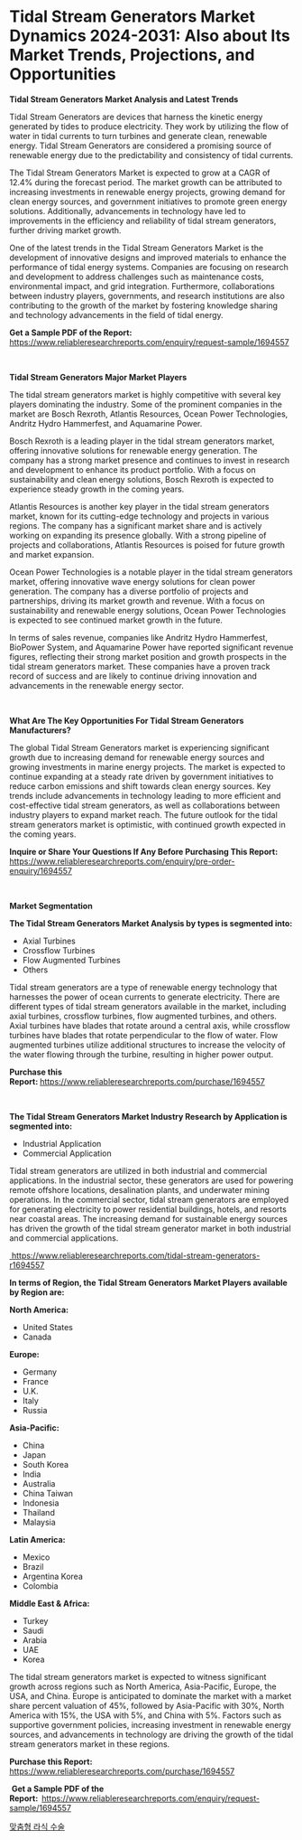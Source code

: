 <p><h1>Tidal Stream Generators Market Dynamics 2024-2031: Also about Its Market Trends, Projections, and Opportunities</h1></p><p><strong>Tidal Stream Generators Market Analysis and Latest Trends</strong></p>
<p><p>Tidal Stream Generators are devices that harness the kinetic energy generated by tides to produce electricity. They work by utilizing the flow of water in tidal currents to turn turbines and generate clean, renewable energy. Tidal Stream Generators are considered a promising source of renewable energy due to the predictability and consistency of tidal currents.</p><p>The Tidal Stream Generators Market is expected to grow at a CAGR of 12.4% during the forecast period. The market growth can be attributed to increasing investments in renewable energy projects, growing demand for clean energy sources, and government initiatives to promote green energy solutions. Additionally, advancements in technology have led to improvements in the efficiency and reliability of tidal stream generators, further driving market growth.</p><p>One of the latest trends in the Tidal Stream Generators Market is the development of innovative designs and improved materials to enhance the performance of tidal energy systems. Companies are focusing on research and development to address challenges such as maintenance costs, environmental impact, and grid integration. Furthermore, collaborations between industry players, governments, and research institutions are also contributing to the growth of the market by fostering knowledge sharing and technology advancements in the field of tidal energy.</p></p>
<p><strong>Get a Sample PDF of the Report:&nbsp;</strong> <a href="https://www.reliableresearchreports.com/enquiry/request-sample/1694557">https://www.reliableresearchreports.com/enquiry/request-sample/1694557</a></p>
<p>&nbsp;</p>
<p><strong>Tidal Stream Generators Major Market Players</strong></p>
<p><p>The tidal stream generators market is highly competitive with several key players dominating the industry. Some of the prominent companies in the market are Bosch Rexroth, Atlantis Resources, Ocean Power Technologies, Andritz Hydro Hammerfest, and Aquamarine Power.</p><p>Bosch Rexroth is a leading player in the tidal stream generators market, offering innovative solutions for renewable energy generation. The company has a strong market presence and continues to invest in research and development to enhance its product portfolio. With a focus on sustainability and clean energy solutions, Bosch Rexroth is expected to experience steady growth in the coming years.</p><p>Atlantis Resources is another key player in the tidal stream generators market, known for its cutting-edge technology and projects in various regions. The company has a significant market share and is actively working on expanding its presence globally. With a strong pipeline of projects and collaborations, Atlantis Resources is poised for future growth and market expansion.</p><p>Ocean Power Technologies is a notable player in the tidal stream generators market, offering innovative wave energy solutions for clean power generation. The company has a diverse portfolio of projects and partnerships, driving its market growth and revenue. With a focus on sustainability and renewable energy solutions, Ocean Power Technologies is expected to see continued market growth in the future.</p><p>In terms of sales revenue, companies like Andritz Hydro Hammerfest, BioPower System, and Aquamarine Power have reported significant revenue figures, reflecting their strong market position and growth prospects in the tidal stream generators market. These companies have a proven track record of success and are likely to continue driving innovation and advancements in the renewable energy sector.</p></p>
<p>&nbsp;</p>
<p><strong>What Are The Key Opportunities For Tidal Stream Generators Manufacturers?</strong></p>
<p><p>The global Tidal Stream Generators market is experiencing significant growth due to increasing demand for renewable energy sources and growing investments in marine energy projects. The market is expected to continue expanding at a steady rate driven by government initiatives to reduce carbon emissions and shift towards clean energy sources. Key trends include advancements in technology leading to more efficient and cost-effective tidal stream generators, as well as collaborations between industry players to expand market reach. The future outlook for the tidal stream generators market is optimistic, with continued growth expected in the coming years.</p></p>
<p><strong>Inquire or Share Your Questions If Any Before Purchasing This Report:</strong> <a href="https://www.reliableresearchreports.com/enquiry/pre-order-enquiry/1694557">https://www.reliableresearchreports.com/enquiry/pre-order-enquiry/1694557</a></p>
<p>&nbsp;</p>
<p><strong>Market Segmentation</strong></p>
<p><strong>The Tidal Stream Generators Market Analysis by types is segmented into:</strong></p>
<p><ul><li>Axial Turbines</li><li>Crossflow Turbines</li><li>Flow Augmented Turbines</li><li>Others</li></ul></p>
<p><p>Tidal stream generators are a type of renewable energy technology that harnesses the power of ocean currents to generate electricity. There are different types of tidal stream generators available in the market, including axial turbines, crossflow turbines, flow augmented turbines, and others. Axial turbines have blades that rotate around a central axis, while crossflow turbines have blades that rotate perpendicular to the flow of water. Flow augmented turbines utilize additional structures to increase the velocity of the water flowing through the turbine, resulting in higher power output.</p></p>
<p><strong>Purchase this Report:&nbsp;</strong><a href="https://www.reliableresearchreports.com/purchase/1694557">https://www.reliableresearchreports.com/purchase/1694557</a></p>
<p>&nbsp;</p>
<p><strong>The Tidal Stream Generators Market Industry Research by Application is segmented into:</strong></p>
<p><ul><li>Industrial Application</li><li>Commercial Application</li></ul></p>
<p><p>Tidal stream generators are utilized in both industrial and commercial applications. In the industrial sector, these generators are used for powering remote offshore locations, desalination plants, and underwater mining operations. In the commercial sector, tidal stream generators are employed for generating electricity to power residential buildings, hotels, and resorts near coastal areas. The increasing demand for sustainable energy sources has driven the growth of the tidal stream generator market in both industrial and commercial applications.</p></p>
<p><a href="https://www.reliableresearchreports.com/tidal-stream-generators-r1694557">&nbsp;https://www.reliableresearchreports.com/tidal-stream-generators-r1694557</a></p>
<p><strong>In terms of Region, the Tidal Stream Generators Market Players available by Region are:</strong></p>
<p>
    <p> <strong> North America: </strong>
        <ul>
            <li>United States</li>
            <li>Canada</li>
        </ul>
        </p> 
    <p> <strong> Europe: </strong>
        <ul>
            <li>Germany</li>
            <li>France</li>
            <li>U.K.</li>
            <li>Italy</li>
            <li>Russia</li>
        </ul>
        </p> 
    <p> <strong> Asia-Pacific: </strong>
        <ul>
            <li>China</li>
            <li>Japan</li>
            <li>South Korea</li>
            <li>India</li>
            <li>Australia</li>
            <li>China Taiwan</li>
            <li>Indonesia</li>
            <li>Thailand</li>
            <li>Malaysia</li>
        </ul>
        </p> 
    <p> <strong> Latin America: </strong>
        <ul>
            <li>Mexico</li>
            <li>Brazil</li>
            <li>Argentina Korea</li>
            <li>Colombia</li>
        </ul>
        </p> 
    <p> <strong> Middle East & Africa: </strong>
        <ul>
            <li>Turkey</li>
            <li>Saudi</li>
            <li>Arabia</li>
            <li>UAE</li>
            <li>Korea</li>
        </ul>
    </p>
    </p>
<p><p>The tidal stream generators market is expected to witness significant growth across regions such as North America, Asia-Pacific, Europe, the USA, and China. Europe is anticipated to dominate the market with a market share percent valuation of 45%, followed by Asia-Pacific with 30%, North America with 15%, the USA with 5%, and China with 5%. Factors such as supportive government policies, increasing investment in renewable energy sources, and advancements in technology are driving the growth of the tidal stream generators market in these regions.</p></p>
<p><strong>Purchase this Report: </strong><a href="https://www.reliableresearchreports.com/purchase/1694557">https://www.reliableresearchreports.com/purchase/1694557</a></p>
<p>&nbsp;<strong>Get a Sample PDF of the Report:&nbsp;&nbsp;</strong><a href="https://www.reliableresearchreports.com/enquiry/request-sample/1694557">https://www.reliableresearchreports.com/enquiry/request-sample/1694557</a></p>
<p><strong></strong></p>
<p><p><a href="https://github.com/sougarounis/Market-Research-Report-List-3/blob/main/359836920458.md">맞춤형 라식 수술</a></p></p>